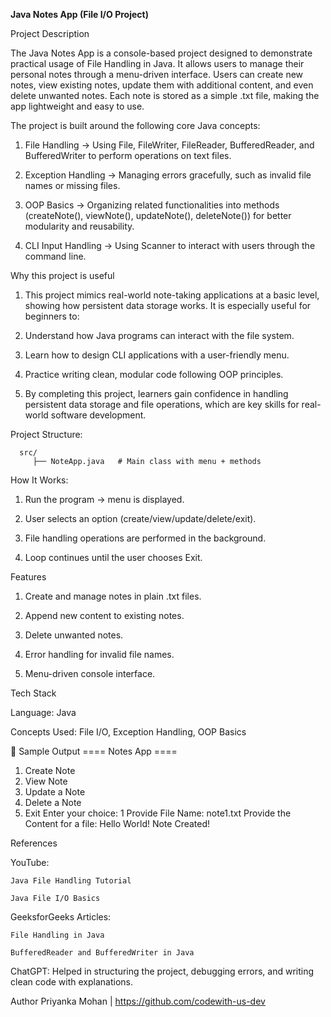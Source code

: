 **Java Notes App (File I/O Project)**

Project Description

The Java Notes App is a console-based project designed to demonstrate practical usage of File Handling in Java. It allows users to manage their personal notes through a menu-driven interface. Users can create new notes, view existing notes, update them with additional content, and even delete unwanted notes. Each note is stored as a simple .txt file, making the app lightweight and easy to use.

The project is built around the following core Java concepts:

1. File Handling → Using File, FileWriter, FileReader, BufferedReader, and BufferedWriter to perform operations on text files.

2. Exception Handling → Managing errors gracefully, such as invalid file names or missing files.

3. OOP Basics → Organizing related functionalities into methods (createNote(), viewNote(), updateNote(), deleteNote()) for better modularity and reusability.

4. CLI Input Handling → Using Scanner to interact with users through the command line.

Why this project is useful

1. This project mimics real-world note-taking applications at a basic level, showing how persistent data storage works. It is especially useful for beginners to:

2. Understand how Java programs can interact with the file system.

3. Learn how to design CLI applications with a user-friendly menu.

4. Practice writing clean, modular code following OOP principles.

5. By completing this project, learners gain confidence in handling persistent data storage and file operations, which are key skills for real-world software development.

Project Structure:

      src/
         ├── NoteApp.java   # Main class with menu + methods

How It Works:

1. Run the program → menu is displayed.

2. User selects an option (create/view/update/delete/exit).

3. File handling operations are performed in the background.

4. Loop continues until the user chooses Exit.

Features

1. Create and manage notes in plain .txt files.

2. Append new content to existing notes.

3. Delete unwanted notes.

4. Error handling for invalid file names.

5. Menu-driven console interface.

Tech Stack

Language: Java

Concepts Used: File I/O, Exception Handling, OOP Basics

📸 Sample Output
==== Notes App ====
1. Create Note
2. View Note
3. Update a Note
4. Delete a Note
5. Exit
Enter your choice: 1
Provide File Name: note1.txt
Provide the Content for a file: Hello World!
Note Created!

References

YouTube:

    Java File Handling Tutorial

    Java File I/O Basics

GeeksforGeeks Articles:

    File Handling in Java

    BufferedReader and BufferedWriter in Java

ChatGPT: Helped in structuring the project, debugging errors, and writing clean code with explanations.

Author
Priyanka Mohan   |
https://github.com/codewith-us-dev
